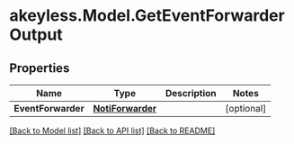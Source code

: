 # akeyless.Model.GetEventForwarderOutput

## Properties

Name | Type | Description | Notes
------------ | ------------- | ------------- | -------------
**EventForwarder** | [**NotiForwarder**](NotiForwarder.md) |  | [optional] 

[[Back to Model list]](../README.md#documentation-for-models) [[Back to API list]](../README.md#documentation-for-api-endpoints) [[Back to README]](../README.md)

